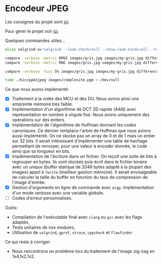 # Encodeur JPEG

Les consignes du projet sont [ici](https://formationc.pages.ensimag.fr/projet/jpeg/jpeg/).

Pour gérer le projet voir [ici](https://gitlab.ensimag.fr/vincentn/encodeur-jpeg/-/boards).

Quelques commandes utiles...
```bash
alias valgrind-o="valgrind --leak-check=full --show-leak-kinds=all --track-origins=yes --verbose --log-file=valgrind-out.txt"

compare -verbose -metric RMSE images/gris.jpg images/my-gris.jpg difference.jpg
compare -verbose -metric MAE images/gris.jpg images/my-gris.jpg difference.jpg

compare -verbose -fuzz 5% images/gris.jpg images/my-gris.jpg difference.jpg

time ./bin/ppm2jpeg images/complexite.pgm > /dev/null
```

Ce que nous avons implémenté:
 - [x] Traitement à la volée des MCU et des DU. Nous avons ainsi une empreinte mémoire très faible.
 - [x] Implémentation d'un algorithme de DCT 2D rapide (AAN) avec représentation en nombre à virgule fixe. Nous avons uniquement des opérations sur des entiers.
 - [x] Implémentation de l'algorithme de Huffman donnant les codes canoniques. Ce dernier remplace l'arbre de Huffman que nous avions aussi implémenté. On ne stocke pas un array de 0 et de 1 mais un entier sur 32 bits. Il serait intéressant d'implémenter une table de hachage permettant de renvoyer, pour une valeur à encoder donnée, le code ainsi que sa longueur en bits.
 - [x] Implémentation de l'écriture dans un fichier. On reçoit une suite de bits à regrouper en bytes. Ils sont stockés puis écrit dans le fichier binaire avec un _unique_ (buffer statique de 2048 bytes adapté à la plupart des images) appel à `fwrite` (meilleur gestion mémoire). Il serait envisageable de calculer la taille du buffer en fonction du taux de compression de l'image d'entrée.
 - [x] Gestion d'arguments en ligne de commande avec `argp`. Implémentation d'un mode verbose avec une variable globale.
 - [ ] Codes d'erreur personnalisés.

Outils:
 - Compilation de l'exécutable final avec `clang` ou `gcc` avec les flags adaptés,
 - Tests unitaires de nos modules,
 - Utilisation de `valgrind`, `gprof`, `strace`, `cppcheck` et `flawfinder`

Ce qui reste à corriger:
 - Nous rencontrons un problème lors du traitement de l'image zig-zag en 1x4,1x2,1x2.